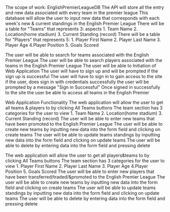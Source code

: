 The scope of work: EnglishPremierLeagueDB
The API will store all the entry and new data associated with every team in the premier league
This database will allow the user to input new data that corresponds with each week's new & current standings in the English Premier League
There will be a table for "Teams" that represents 3: aspects 1. Team Name 2. Location(home stadium) 3. Current Standing (record)
There will be a table for "Players" that represents 5: 1. Player First Name 2. Player Last Name 3. Player Age 4.Player Position 5. Goals Scored


The user will be able to search for teams associated with the English Premier League
The user will be able to search players associated with the teams in the English Premier League
The user will be able to
 Initiation of Web Application
The user will have to sign up and will be prompted if the sign up is successful
The user will have to sign in to gain access to the site
if the user,  does sign in with credentials successfully the user will be prompted by a message "Sign in Successful"
Once signed in successfully to the site the user be able to access all teams in the English Premier

Web Application Functionality
The web application will allow the user to get all teams & players  to by clicking All Teams buttons
The team section has 3 categories for the user to view 1. Team Name 2. Location(home stadium) 3. Current Standing (record)
The user will be able to enter new teams that have been promoted to the English Premier League
The user will be able to create new teams  by inputting new data into the form field and clicking on create teams
The user will be able to update teams standings by inputting new data into the form field and clicking on update teams
The user will be able to delete by entering data into the form field and pressing delete

The web application will allow the user to get all players&teams  to by clicking All Teams buttons
The team section has 3 categories for the user to view 1. Player First Name 2. Player Last Name 3. Player Age 4.Player Position 5. Goals Scored
The user will be able to enter new players that have been  transferred/traded/&promoted to the English Premier League
The user will be able to create new teams  by inputting new data into the form field and clicking on create teams
The user will be able to update teams standings by inputting new data into the form field and clicking on update teams
The user will be able to delete by entering data into the form field and pressing delete
